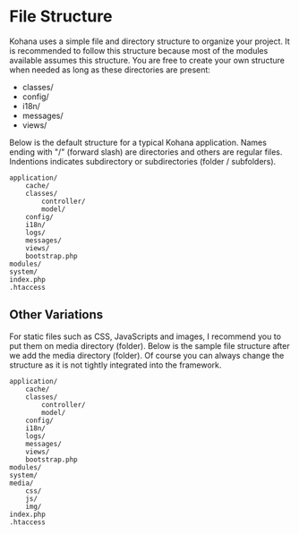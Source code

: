 # File Structure

Kohana uses a simple file and directory structure to organize your project. It is recommended to follow this structure because most of the modules available assumes this structure. You are free to create your own structure when needed as long as these directories are present:

* classes/
* config/
* i18n/
* messages/
* views/

Below is the default structure for a typical Kohana application. Names ending with "/" (forward slash) are directories and others are regular files. Indentions indicates subdirectory or subdirectories (folder / subfolders). 

	application/
		cache/
		classes/
			controller/
			model/
		config/
		i18n/
		logs/
		messages/
		views/
		bootstrap.php
	modules/
	system/
	index.php
	.htaccess

## Other Variations

For static files such as CSS, JavaScripts and images, I recommend you to put them on media directory (folder). Below is the sample file structure after we add the media directory (folder). Of course you can always change the structure as it is not tightly integrated into the framework.

	application/
		cache/
		classes/
			controller/
			model/
		config/
		i18n/
		logs/
		messages/
		views/
		bootstrap.php
	modules/
	system/
	media/
		css/
		js/
		img/
	index.php
	.htaccess
